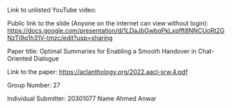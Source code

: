 Link to unlisted YouTube video:


Public link to the slide (Anyone on the internet can view without login):
https://docs.google.com/presentation/d/1LDaJbGwbqPkLxpfft8NNCUoRt2GNzTi9q1h31V-tmzc/edit?usp=sharing

Paper title:
Optimal Summaries for Enabling a Smooth Handover in Chat-Oriented Dialogue

Link to the paper:
https://aclanthology.org/2022.aacl-srw.4.pdf

Group Number: 
27

Individual Submitter:
20301077 Name Ahmed Anwar
